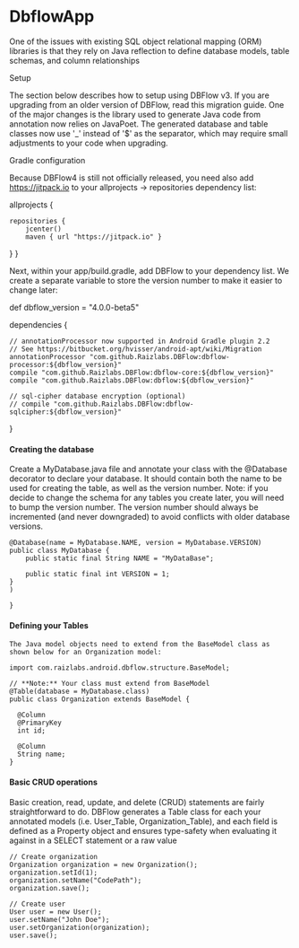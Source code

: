 # DbflowApp
One of the issues with existing SQL object relational mapping (ORM) libraries is that they rely on Java reflection to define database models, table schemas, and column relationships

Setup

The section below describes how to setup using DBFlow v3. If you are upgrading from an older version of DBFlow, read this migration guide. One of the major changes is the library used to generate Java code from annotation now relies on JavaPoet. The generated database and table classes now use '_' instead of '$' as the separator, which may require small adjustments to your code when upgrading.

Gradle configuration

Because DBFlow4 is still not officially released, you need also add https://jitpack.io to your allprojects -> repositories dependency list:

allprojects {
    
    
    repositories {
        jcenter()
        maven { url "https://jitpack.io" }
    
 
 }
}

Next, within your app/build.gradle, add DBFlow to your dependency list. We create a separate variable to store the version number to make it easier to change later:

def dbflow_version = "4.0.0-beta5"

dependencies {
    
    
    // annotationProcessor now supported in Android Gradle plugin 2.2
    // See https://bitbucket.org/hvisser/android-apt/wiki/Migration
    annotationProcessor "com.github.Raizlabs.DBFlow:dbflow-processor:${dbflow_version}"
    compile "com.github.Raizlabs.DBFlow:dbflow-core:${dbflow_version}"
    compile "com.github.Raizlabs.DBFlow:dbflow:${dbflow_version}"

    // sql-cipher database encryption (optional)
    // compile "com.github.Raizlabs.DBFlow:dbflow-sqlcipher:${dbflow_version}"
  
  
  }


#### Creating the database

Create a MyDatabase.java file and annotate your class with the @Database decorator to declare your database. It should contain both the name to be used for creating the table, as well as the version number. Note: if you decide to change the schema for any tables you create later, you will need to bump the version number. The version number should always be incremented (and never downgraded) to avoid conflicts with older database versions.

```
@Database(name = MyDatabase.NAME, version = MyDatabase.VERSION)
public class MyDatabase {
    public static final String NAME = "MyDataBase";

    public static final int VERSION = 1;
}
)

}
```
#### Defining your Tables
```
The Java model objects need to extend from the BaseModel class as shown below for an Organization model:

import com.raizlabs.android.dbflow.structure.BaseModel;

// **Note:** Your class must extend from BaseModel
@Table(database = MyDatabase.class)
public class Organization extends BaseModel {

  @Column
  @PrimaryKey
  int id;

  @Column
  String name;
}
```
#### Basic CRUD operations

Basic creation, read, update, and delete (CRUD) statements are fairly straightforward to do. DBFlow generates a Table class for each your annotated models (i.e. User_Table, Organization_Table), and each field is defined as a Property object and ensures type-safety when evaluating it against in a SELECT statement or a raw value

```
// Create organization
Organization organization = new Organization();
organization.setId(1);
organization.setName("CodePath");
organization.save();

// Create user
User user = new User();
user.setName("John Doe");
user.setOrganization(organization);
user.save();

```
